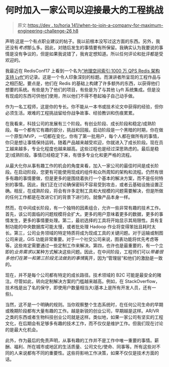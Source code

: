 # 何时加入一家公司以迎接最大的工程挑战

> 原文:[https://dev . to/horia 141/when-to-join-a-company-for-maximum-engineering-challenge-26 h8](https://dev.to/horia141/when-to-join-a-company-for-maximum-engineering-challenge-26h8)

声明:这是一个有点职业建议的帖子。我以前根本没写过这方面的东西。另外，我还没有*考虑*那么多。因此，对随后发生的事情要有所保留。我确实认为我要说的事情是没有争议的，但是如果我说错了，我肯定想知道。所以任何评论和批评都是受欢迎的。

我最近在 RedisConf17 上看到一个名为[“地理空间索引:1000 万 QPS Redis 架构支持 Lyft”](https://www.youtube.com/watch?v=cSFWlF96Sds)的记录。这是一个令人印象深刻的标题。而演讲者所呈现的工程作品与之相匹配。要点是，他们在 Redis 的基础上构建了许多额外的东西，以获得他们想要的系统。有些是为了他们的项目，有些是为了与其他 Lyft 系统集成。但是没有现成的东西可供他们使用，所以他们不得不卷起袖子自己动手做。

作为一名工程师，这是你的专长。你不能从一本书或技术论文中获得的经验，但你必须生活。艰难的工程挑战留给你战争故事、经验教训和伤痕累累。

在我看来，科技公司的发展有三个阶段。有创业阶段、成长阶段和稳定/成熟阶段。每一个都有它有趣的部分，挑战和回报。启动阶段是一个黑暗的时期，你在做一个原型/MVP，一切都在变化，你有了第一批用户，每个人都在做所有的事情，你只是想让事情保持运转。随着产品越来越受欢迎，你就进入了成长阶段。现在员工越来越多，专业化程度也越来越高。这些过程也是经过深思熟虑的。最后是稳定/成熟阶段。事情已经稳定下来，有很多专业化和更严格的流程。

从最大化你从事有趣工作的机会的角度来看，加入一家公司的最佳时间是成长阶段。在启动阶段，您更有可能使用现成的组件和众所周知的架构和流程。仍然有很多有趣的事情要做，但是更多的是围绕着执行一个基本的解决方案，而不是任何特别的事情。因此，我们正在讨论确保密码不容易受到攻击，或者云基础设施设置正确。相反，在成熟阶段，将会有许多定制工具和大规模的问题需要解决，但是所做的任何工作都是在改进它们的背景下进行的。就像产品本身一样。

然而，在中间成长阶段，有一个独特的因素组合，允许一些非常有趣的技术工作。首先，该公司面临的问题规模将会扩大。更多的用户意味着更多的数据，更多的事情发生，更多的事情要处理。第二，最初选择的工具将开始显示其局限性。具有复制功能的中央数据库可能太慢，或者批处理 Hadoop 作业将变得笨拙且耗时太长。第三，公司业务领域的特定特质将成为现成工具的关键问题。对于运输或制图公司来说，GIS 功能非常重要。对于一个社交公司来说，图表功能将优先考虑等等。这些肯定需要通过一些定制工作来解决。第四，也许也是最重要的，有一个立即的*业务需求*以某种方式解决这些问题。因此，在中间阶段，工程师们可以*带着很多他们在第一和第三阶段无法做到的事情*离开，因为“管理层”和他们的激励是一致的。

现在，并不是每个公司都有特定的成长路径。技术领域的 B2C 可能是最安全的赌注。尽管如此，转向定制解决方案的门槛越来越高。例如，在 StackOverflow，技术栈是出了名的保守，即使用户数量相当大(基本上是所有开发人员，还有一些)。

当然，这不是一个明确的规则。当你观察整个生态系统时，在任何公司生命的早期或晚期阶段都有大量有趣的工作。越是新锐的创业公司，早期越是这样。AR/VR 之类的东西或者生物科技创业公司就是这样。类似地，如果一家公司有坚实的工程文化，在后期会有足够多有趣的技术工作，而不仅仅是维护工作。但我们现在讨论的是最大化机会。

此外，作为最后的免责声明，从事有趣的工作并不是工作中唯一重要的事情。薪酬、福利、所在城市或地区的生活质量、公司文化/使命、同事等。所有这些对不同的人来说都有不同的重要性。这些将影响工作决策，如果不仅仅是技术方面的话。